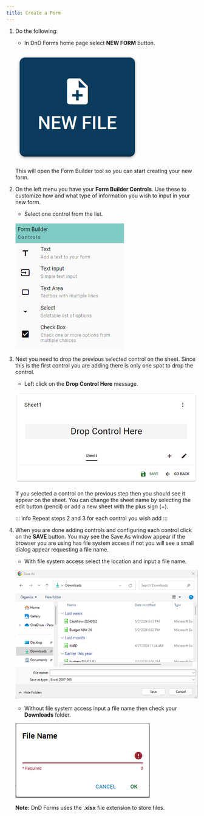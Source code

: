 ```yaml
---
title: Create a Form
---
```


1. Do the following:

    - In DnD Forms home page select **NEW FORM** button.

    ![Create a new form](../../../assets/images/button-new.png "Create a new form")

    This will open the Form Builder tool so you can start creating your new form.

2. On the left menu you have your **Form Builder Controls**. Use these to customize how and what type of information you wish to input in your new form.

    - Select one control from the list.

    ![Form Builder Controls](../../../assets//images/builder-controls.png "Form Builder Controls")

3. Next you need to drop the previous selected control on the sheet. Since this is the first control you are adding there is only one spot to drop the control.

    - Left click on the **Drop Control Here** message.

    ![Form](../../../assets/images/form.png "Form")

    If you selected a control on the previous step then you should see it appear on the sheet.
    You can change the sheet name by selecting the edit button (pencil) or add a new sheet with the plus sign (+).

    ::: info
    Repeat steps 2 and 3 for each control you wish add
    :::

4. When you are done adding controls and configuring each control click on the **SAVE** button. You may see the Save As window appear if the browser you are using has file system access if not you will see a small dialog appear requesting a file name.

    - With file system access select the location and input a file name.

    ![Save As](../../../assets/images/save-as.png "Save As")

    - Without file system access input a file name then check your **Downloads** folder.

    ![File Name](../../../assets/images/file-name.png "File Name")

    **Note:** DnD Forms uses the **.xlsx** file extension to store files.